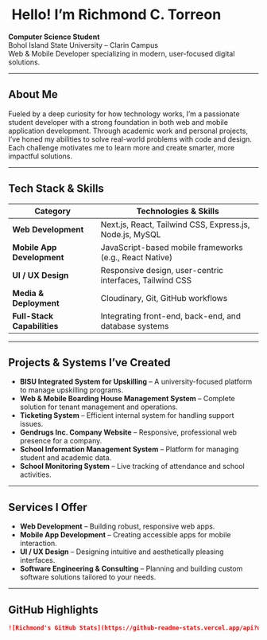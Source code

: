 # ​ Hello! I’m **Richmond C. Torreon**

**Computer Science Student**  
Bohol Island State University – Clarin Campus  
Web & Mobile Developer specializing in modern, user-focused digital solutions.

---

##  About Me

Fueled by a deep curiosity for how technology works, I’m a passionate student developer with a strong foundation in both web and mobile application development. Through academic work and personal projects, I’ve honed my abilities to solve real-world problems with code and design. Each challenge motivates me to learn more and create smarter, more impactful solutions.

---

##  Tech Stack & Skills

| Category                | Technologies & Skills                                       |
|------------------------|-------------------------------------------------------------|
| **Web Development**     | Next.js, React, Tailwind CSS, Express.js, Node.js, MySQL     |
| **Mobile App Development** | JavaScript-based mobile frameworks (e.g., React Native)         |
| **UI / UX Design**       | Responsive design, user-centric interfaces, Tailwind CSS     |
| **Media & Deployment**   | Cloudinary, Git, GitHub workflows                          |
| **Full-Stack Capabilities** | Integrating front-end, back-end, and database systems       |

---

##  Projects & Systems I’ve Created

- **BISU Integrated System for Upskilling** – A university-focused platform to manage upskilling programs.
- **Web & Mobile Boarding House Management System** – Complete solution for tenant management and operations.
- **Ticketing System** – Efficient internal system for handling support issues.
- **Gendrugs Inc. Company Website** – Responsive, professional web presence for a company.
- **School Information Management System** – Platform for managing student and academic data.
- **School Monitoring System** – Live tracking of attendance and school activities.

---

##  Services I Offer

- **Web Development** – Building robust, responsive web apps.
- **Mobile App Development** – Creating accessible apps for mobile interaction.
- **UI / UX Design** – Designing intuitive and aesthetically pleasing interfaces.
- **Software Engineering & Consulting** – Planning and building custom software solutions tailored to your needs.

---

##  GitHub Highlights

```md
![Richmond's GitHub Stats](https://github-readme-stats.vercel.app/api?username=richmondtorreon&show_icons=true&count_private=true&cache_seconds=1)
